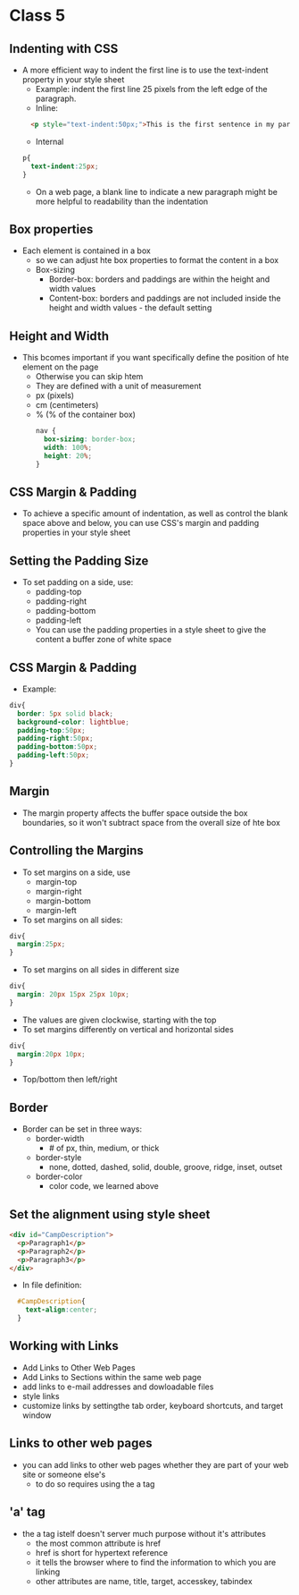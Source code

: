 # Class 5

## Indenting with CSS

- A more efficient way to indent the first line is to use the text-indent property in your style sheet
  - Example: indent the first line 25 pixels from the left edge of the paragraph.
  - Inline:
  ```html
	<p style="text-indent:50px;">This is the first sentence in my paragraph</p>
  ```
  - Internal
  ```css
  p{
  	text-indent:25px;
  }
	```
	- On a web page, a blank line to indicate a new paragraph might be more helpful to readability than the indentation

## Box properties
- Each element is contained in a box
  - so we can adjust hte box properties to format the content in a box
  - Box-sizing
    - Border-box: borders and paddings are within the height and width values
    - Content-box: borders and paddings are not included inside the height and width values - the default setting

## Height and Width
- This bcomes important if you want specifically define the position of hte element on the page
  - Otherwise you can skip htem
  - They are defined with a unit of measurement
  - px (pixels)
  - cm (centimeters)
  - % (% of the container box)
    ```css
    nav {
      box-sizing: border-box;
      width: 100%;
      height: 20%;
    }
    ```
## CSS Margin & Padding
- To achieve a specific amount of indentation, as well as control the blank space above and below, you can use CSS's margin and padding properties in your style sheet

## Setting the Padding Size
- To set padding on a side, use:
  - padding-top
  - padding-right
  - padding-bottom
  - padding-left
  - You can use the padding properties in a style sheet to give the content a buffer zone of white space

## CSS Margin & Padding
- Example:
```css
div{
  border: 5px solid black;
  background-color: lightblue;
  padding-top:50px;
  padding-right:50px;
  padding-bottom:50px;
  padding-left:50px;
}
```

## Margin
- The margin property affects the buffer space outside the box boundaries, so it won't subtract space from the overall size of hte box

## Controlling the Margins
- To set margins on a side, use
    - margin-top
    - margin-right
    - margin-bottom
    - margin-left
- To set margins on all sides:
```css
div{
  margin:25px;
}
```
- To set margins on all sides in different size
```css
div{
  margin: 20px 15px 25px 10px;
}
```
- The values are given clockwise, starting with the top
- To set margins differently on vertical and horizontal sides
```css
div{
  margin:20px 10px;
}
```
- Top/bottom then left/right

## Border
- Border can be set in three ways:
  - border-width
    - \# of px, thin, medium, or thick
  - border-style
    - none, dotted, dashed, solid, double, groove, ridge, inset, outset
  - border-color
    - color code, we learned above

## Set the alignment using style sheet
```html
<div id="CampDescription">
  <p>Paragraph1</p>
  <p>Paragraph2</p>
  <p>Paragraph3</p>
</div>
```
- In file definition:
```css
  #CampDescription{
    text-align:center;
  }
```

## Working with Links
- Add Links to Other Web Pages
- Add Links to Sections within the same web page
- add links to e-mail addresses and dowloadable files
- style links
- customize links by settingthe tab order, keyboard shortcuts, and target window

## Links to other web pages
- you can add links to other web pages whether they are part of your web site or someone else's
  - to do so requires using the a tag

## 'a' tag
- the a tag istelf doesn't server much purpose without it's attributes
  - the most common attribute is href
  - href is short for hypertext reference
  - it tells the browser where to find the information to which you are linking
  - other attributes are name, title, target, accesskey, tabindex

